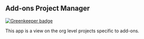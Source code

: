 ## Add-ons Project Manager

[![Greenkeeper badge](https://badges.greenkeeper.io/mozilla/addons-pm.svg)](https://greenkeeper.io/)

This app is a view on the org level projects specific to add-ons.
